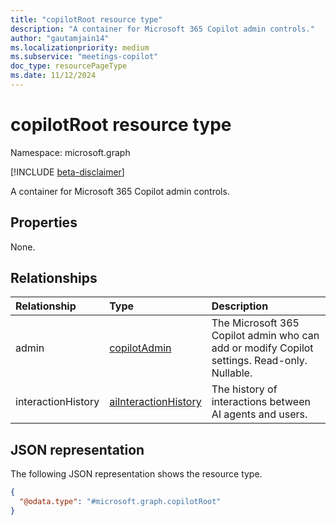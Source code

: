 ```yaml
---
title: "copilotRoot resource type"
description: "A container for Microsoft 365 Copilot admin controls."
author: "gautamjain14"
ms.localizationpriority: medium
ms.subservice: "meetings-copilot"
doc_type: resourcePageType
ms.date: 11/12/2024
---
```


# copilotRoot resource type

Namespace: microsoft.graph

[!INCLUDE [beta-disclaimer](../../includes/beta-disclaimer.md)]

A container for Microsoft 365 Copilot admin controls.

## Properties

None.

## Relationships
|Relationship|Type|Description|
|:---|:---|:---|
|admin|[copilotAdmin](../resources/copilotadmin.md)|The Microsoft 365 Copilot admin who can add or modify Copilot settings. Read-only. Nullable.|
|interactionHistory|[aiInteractionHistory](../resources/aiinteractionhistory.md)|The history of interactions between AI agents and users.|

## JSON representation
The following JSON representation shows the resource type.
<!-- {
  "blockType": "resource",
  "keyProperty": "id",
  "@odata.type": "microsoft.graph.copilotRoot",
  "openType": false
}
-->
``` json
{
  "@odata.type": "#microsoft.graph.copilotRoot"
}
```

